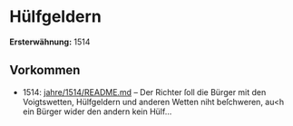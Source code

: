 # Hülfgeldern

**Ersterwähnung:** 1514

## Vorkommen
- 1514: [jahre/1514/README.md](../jahre/1514/README.md) – Der
Richter ſoll die Bürger mit den Voigtswetten, Hülfgeldern
und anderen Wetten niht beſchweren, au<h ein Bürger
wider den andern kein Hülf...
